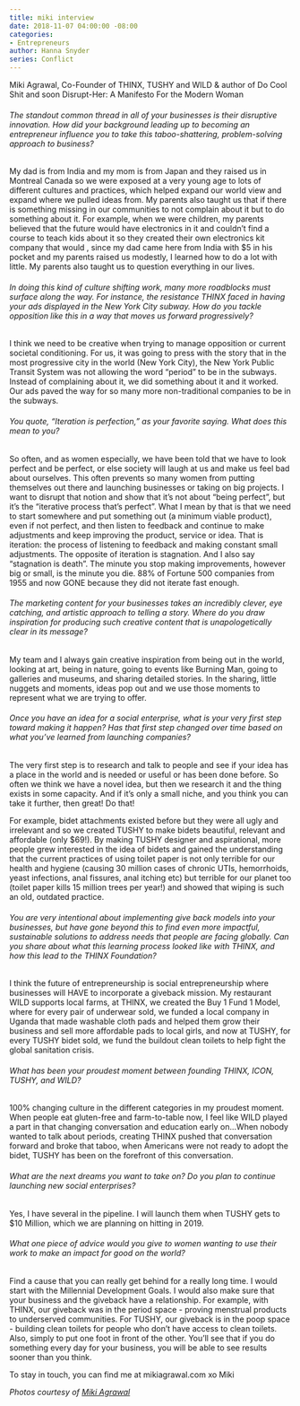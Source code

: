 ```yaml
---
title: miki interview
date: 2018-11-07 04:00:00 -08:00
categories:
- Entrepreneurs
author: Hanna Snyder
series: Conflict
---
```


Miki Agrawal, Co-Founder of THINX, TUSHY and WILD & author of Do Cool Shit and soon Disrupt-Her: A Manifesto For the Modern Woman 

###### The standout common thread in all of your businesses is their disruptive innovation. How did your background leading up to becoming an entrepreneur influence you to take this taboo-shattering, problem-solving approach to business?

My dad is from India and my mom is from Japan and they raised us in Montreal Canada so we were exposed at a very young age to lots of different cultures and practices, which helped expand our world view and expand where we pulled ideas from. My parents also taught us that if there is something missing in our communities to not complain about it but to do something about it. For example, when we were children, my parents believed that the future would have electronics in it and couldn’t find a course to teach kids about it so they created their own electronics kit company that would , since my dad came here from India with $5 in his pocket and my parents raised us modestly, I learned how to do a lot with little. My parents also taught us to question everything in our lives. 

###### In doing this kind of culture shifting work, many more roadblocks must surface along the way. For instance, the resistance THINX faced in having your ads displayed in the New York City subway. How do you tackle opposition like this in a way that moves us forward progressively?

I think we need to be creative when trying to manage opposition or current societal conditioning. For us, it was going to press with the story that in the most progressive city in the world (New York City), the New York Public Transit System was not allowing the word “period” to be in the subways. Instead of complaining about it, we did something about it and it worked. Our ads paved the way for so many more non-traditional companies to be in the subways. 

###### You quote, “Iteration is perfection,” as your favorite saying. What does this mean to you?

So often, and as women especially, we have been told that we have to look perfect and be perfect, or else society will laugh at us and make us feel bad about ourselves. This often prevents so many women from putting themselves out there and launching businesses or taking on big projects. I want to disrupt that notion and show that it’s not about “being perfect”, but it’s the “iterative process that’s perfect”. What I mean by that is that we need to start somewhere and put something out (a minimum viable product), even if not perfect, and then listen to feedback and continue to make adjustments and keep improving the product, service or idea. That is iteration: the process of listening to feedback and making constant small adjustments. The opposite of iteration is stagnation. And I also say “stagnation is death”. The minute you stop making improvements, however big or small, is the minute you die. 88% of Fortune 500 companies from 1955 and now GONE because they did not iterate fast enough. 

###### The marketing content for your businesses takes an incredibly clever, eye catching, and artistic approach to telling a story. Where do you draw inspiration for producing such creative content that is unapologetically clear in its message?

My team and I always gain creative inspiration from being out in the world, looking at art, being in nature, going to events like Burning Man, going to galleries and museums, and sharing detailed stories. In the sharing, little nuggets and moments, ideas pop out and we use those moments to represent what we are trying to offer. 

###### Once you have an idea for a social enterprise, what is your very first step toward making it happen? Has that first step changed over time based on what you’ve learned from launching companies?

The very first step is to research and talk to people and see if your idea has a place in the world and is needed or useful or has been done before. So often we think we have a novel idea, but then we research it and the thing exists in some capacity. And if it’s only a small niche, and you think you can take it further, then great! Do that! 

For example, bidet attachments existed before but they were all ugly and irrelevant and so we created TUSHY to make bidets beautiful, relevant and affordable (only $69!). By making TUSHY designer and aspirational, more people grew interested in the idea of bidets and gained the understanding that the current practices of using toilet paper is not only terrible for our health and hygiene (causing 30 million cases of chronic UTIs, hemorrhoids, yeast infections, anal fissures, anal itching etc) but terrible for our planet too (toilet paper kills 15 million trees per year!) and showed that wiping is such an old, outdated practice. 

###### You are very intentional about implementing give back models into your businesses, but have gone beyond this to find even more impactful, sustainable solutions to address needs that people are facing globally. Can you share about what this learning process looked like with THINX, and how this lead to the THINX Foundation?

I think the future of entrepreneurship is social entrepreneurship where businesses will HAVE to incorporate a giveback mission. My restaurant WILD supports local farms, at THINX, we created the Buy 1 Fund 1 Model, where for every pair of underwear sold, we funded a local company in Uganda that made washable cloth pads and helped them grow their business and sell more affordable pads to local girls, and now at TUSHY, for every TUSHY bidet sold, we fund the buildout clean toilets to help fight the global sanitation crisis. 

###### What has been your proudest moment between founding THINX, ICON, TUSHY, and WILD? 

100% changing culture in the different categories in my proudest moment. When people eat gluten-free and farm-to-table now, I feel like WILD played a part in that changing conversation and education early on...When nobody wanted to talk about periods, creating THINX pushed that conversation forward and broke that taboo, when Americans were not ready to adopt the bidet, TUSHY has been on the forefront of this conversation. 

###### What are the next dreams you want to take on? Do you plan to continue launching new social enterprises?

Yes, I have several in the pipeline. I will launch them when TUSHY gets to $10 Million, which we are planning on hitting in 2019. 

###### What one piece of advice would you give to women wanting to use their work to make an impact for good on the world? 

Find a cause that you can really get behind for a really long time. I would start with the Millennial Development Goals. I would also make sure that your business and the giveback have a relationship. For example, with THINX, our giveback was in the period space -  proving menstrual products to underserved communities. For TUSHY, our giveback is in the poop space - building clean toilets for people who don’t have access to clean toilets. 
Also, simply to put one foot in front of the other. You’ll see that if you do something every day for your business, you will be able to see results sooner than you think. 

To stay in touch, you can find me at mikiagrawal.com xo Miki 

_Photos courtesy of [Miki Agrawal](https://www.mikiagrawal.com/)_